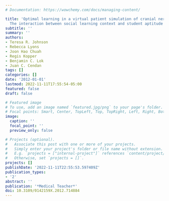 ```yaml
---
# Documentation: https://wowchemy.com/docs/managing-content/

title: 'Optimal learning in a virtual patient simulation of cranial nerve palsies:
  The interaction between social learning context and student aptitude'
subtitle: ''
summary: ''
authors:
- Teresa R. Johnson
- Rebecca Lyons
- Joon Hao Chuah
- Regis Kopper
- Benjamin C. Lok
- Juan C. Cendan
tags: []
categories: []
date: '2012-01-01'
lastmod: 2022-11-11T17:55:54-05:00
featured: false
draft: false

# Featured image
# To use, add an image named `featured.jpg/png` to your page's folder.
# Focal points: Smart, Center, TopLeft, Top, TopRight, Left, Right, BottomLeft, Bottom, BottomRight.
image:
  caption: ''
  focal_point: ''
  preview_only: false

# Projects (optional).
#   Associate this post with one or more of your projects.
#   Simply enter your project's folder or file name without extension.
#   E.g. `projects = ["internal-project"]` references `content/project/deep-learning/index.md`.
#   Otherwise, set `projects = []`.
projects: []
publishDate: '2022-11-11T22:55:53.597409Z'
publication_types:
- '2'
abstract: ''
publication: '*Medical Teacher*'
doi: 10.3109/0142159X.2012.714884
---
```

